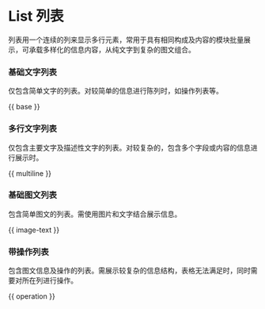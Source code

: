 # List 列表

列表用一个连续的列来显示多行元素，常用于具有相同构成及内容的模块批量展示，可承载多样化的信息内容，从纯文字到复杂的图文组合。

### 基础文字列表
仅包含简单文字的列表。对较简单的信息进行陈列时，如操作列表等。

{{ base }}

### 多行文字列表

仅包含主要文字及描述性文字的列表。对较复杂的，包含多个字段或内容的信息进行展示时。

{{ multiline }}

### 基础图文列表

包含简单图文的列表。需使用图片和文字结合展示信息。

{{ image-text }}

### 带操作列表

包含图文信息及操作的列表。需展示较复杂的信息结构，表格无法满足时，同时需要对所在列进行操作。

{{ operation }}
